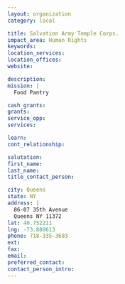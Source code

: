 ```yaml
---
layout: organization
category: local

title: Salvation Army Temple Corps.
impact_area: Human Rights
keywords: 
location_services: 
location_offices: 
website: 

description: 
mission: |
  Food Pantry

cash_grants: 
grants: 
service_opp: 
services: 

learn: 
cont_relationship: 

salutation: 
first_name: 
last_name: 
title_contact_person: 

city: Queens
state: NY
address: |
  86-07 35th Avenue  
  Queens NY 11372
lat: 40.752211
lng: -73.880613
phone: 718-335-3693
ext: 
fax: 
email: 
preferred_contact: 
contact_person_intro: 
---
```

